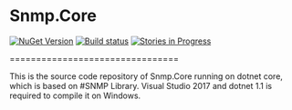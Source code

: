 # Snmp.Core 
[![NuGet Version](https://img.shields.io/badge/snmp.core-v1.0.1-blue.svg?style=flat-square)](https://www.nuget.org/packages/Snmp.Core/)
[![Build status](https://ci.appveyor.com/api/projects/status/ktg0tifofpgfwlm1/branch/master?svg=true)](https://ci.appveyor.com/project/RogerBai/snmp-core)
[![Stories in Progress](https://img.shields.io/waffle/label/evancohen/smart-mirror/in%20progress.svg?style=flat-square)](https://waffle.io/RogerBai/Snmp.Core) 

================================

This is the source code repository of Snmp.Core running on dotnet core, which is based on #SNMP Library. Visual Studio 2017 and dotnet 1.1 is required to compile it on Windows.

